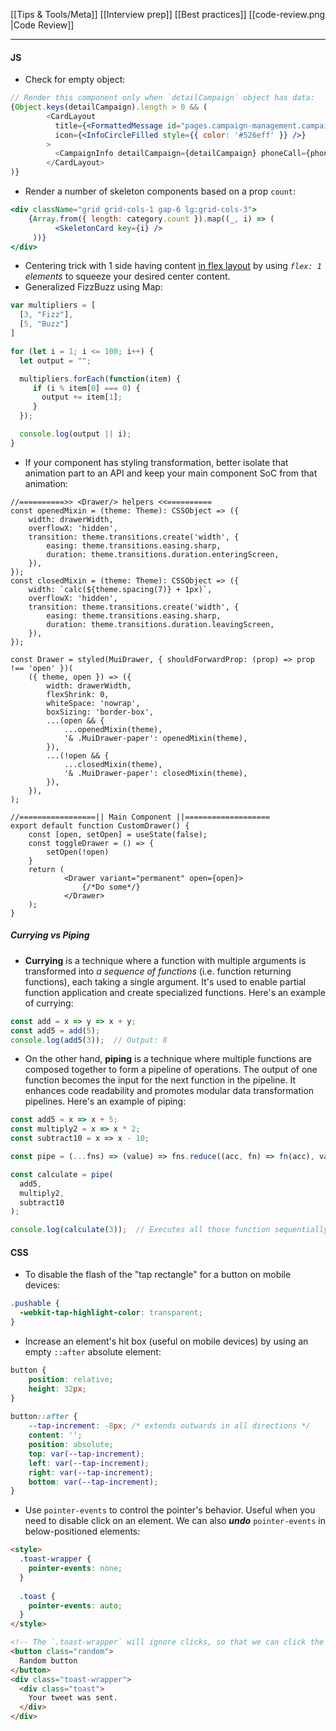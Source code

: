 [[Tips & Tools/Meta]]
[[Interview prep]]
[[Best practices]]
[[code-review.png |Code Review]]

---
#### JS
- Check for empty object: 
```jsx
// Render this component only when `detailCampaign` object has data:
{Object.keys(detailCampaign).length > 0 && (
        <CardLayout
          title={<FormattedMessage id="pages.campaign-management.campaign.info" />}
          icon={<InfoCircleFilled style={{ color: '#526eff' }} />}
        >
          <CampaignInfo detailCampaign={detailCampaign} phoneCall={phoneCall} />
        </CardLayout>
)}
```

- Render a number of skeleton components based on a prop `count`:
```jsx
<div className="grid grid-cols-1 gap-6 lg:grid-cols-3">
    {Array.from({ length: category.count }).map((_, i) => (
          <SkeletonCard key={i} />
     ))}
</div>
```
- Centering trick with 1 side having content [in flex layout](https://github.com/css-for-js/sole-and-ankle/commit/ad2863febfccdcc58d87e5ad5210b2ebfcd2faf8) by using  *`flex: 1`  elements* to squeeze your desired center content.
- Generalized FizzBuzz using Map:
```js
var multipliers = [
  [3, "Fizz"],
  [5, "Buzz"]
]

for (let i = 1; i <= 100; i++) {
  let output = "";

  multipliers.forEach(function(item) {
     if (i % item[0] === 0) {
       output += item[1];
     }
  }); 

  console.log(output || i);
}
```

- If your component has styling transformation, better isolate that animation part to an API and keep your main component SoC from that animation:
```tsx
//==========>> <Drawer/> helpers <<==========
const openedMixin = (theme: Theme): CSSObject => ({
	width: drawerWidth,
	overflowX: 'hidden',
	transition: theme.transitions.create('width', {
		easing: theme.transitions.easing.sharp,
		duration: theme.transitions.duration.enteringScreen,
	}),
});
const closedMixin = (theme: Theme): CSSObject => ({
	width: `calc(${theme.spacing(7)} + 1px)`,
	overflowX: 'hidden',
	transition: theme.transitions.create('width', {
		easing: theme.transitions.easing.sharp,
		duration: theme.transitions.duration.leavingScreen,
	}),
});

const Drawer = styled(MuiDrawer, { shouldForwardProp: (prop) => prop !== 'open' })(
	({ theme, open }) => ({
		width: drawerWidth,
		flexShrink: 0,
		whiteSpace: 'nowrap',
		boxSizing: 'border-box',
		...(open && {
			...openedMixin(theme),
			'& .MuiDrawer-paper': openedMixin(theme),
		}),
		...(!open && {
			...closedMixin(theme),
			'& .MuiDrawer-paper': closedMixin(theme),
		}),
	}),
);

//=================|| Main Component ||===================
export default function CustomDrawer() {
	const [open, setOpen] = useState(false);
	const toggleDrawer = () => {
		setOpen(!open)
	}
	return (
			<Drawer variant="permanent" open={open}>
				{/*Do some*/}
			</Drawer>
	);
}

```

##### Currying vs Piping 
- **Currying** is a technique where a function with multiple arguments is transformed into *a sequence of functions* (i.e. function returning functions), each taking a single argument. It's used to enable partial function application and create specialized functions. Here's an example of currying:
```javascript
const add = x => y => x + y;
const add5 = add(5);
console.log(add5(3));  // Output: 8
```

- On the other hand, **piping** is a technique where multiple functions are composed together to form a pipeline of operations. The output of one function becomes the input for the next function in the pipeline. It enhances code readability and promotes modular data transformation pipelines. Here's an example of piping:
```javascript
const add5 = x => x + 5;
const multiply2 = x => x * 2;
const subtract10 = x => x - 10;

const pipe = (...fns) => (value) => fns.reduce((acc, fn) => fn(acc), value);

const calculate = pipe(
  add5,
  multiply2,
  subtract10
);

console.log(calculate(3));  // Executes all those function sequentially, giving the output: 8 -> 16 -> 6
```

#### CSS
- To disable the flash of the "tap rectangle" for a button on mobile devices:
```css
.pushable {
  -webkit-tap-highlight-color: transparent;
}
```

- Increase an element's hit box (useful on mobile devices) by using an empty `::after` absolute element:
```css
button {
    position: relative;
    height: 32px;
}
  
button::after {
    --tap-increment: -8px; /* extends outwards in all directions */
    content: '';
    position: absolute;
    top: var(--tap-increment);
    left: var(--tap-increment);
    right: var(--tap-increment);
    bottom: var(--tap-increment);
}
```

- Use `pointer-events` to control the pointer's behavior. Useful when you need to disable click on an element. We can also ***undo*** `pointer-events` in below-positioned elements:
```html
<style>
  .toast-wrapper {
    pointer-events: none;
  }
  
  .toast {
    pointer-events: auto;
  }
</style>

<!-- The `.toast-wrapper` will ignore clicks, so that we can click the ``.random` button behind it. But its child, `.toast` will happily accept pointer interactions. -->
<button class="random">
  Random button
</button>
<div class="toast-wrapper">
  <div class="toast">
    Your tweet was sent.
  </div>
</div>
```